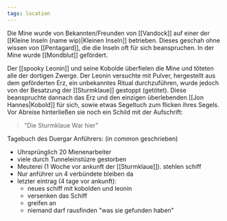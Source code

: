 ```yaml
---
tags: location
---
```


Die Mine wurde von Bekannten/Freunden von [[Vandock]] auf einer der [[Kleine Inseln (name wip)|Kleinen Inseln]] betrieben. Dieses geschah ohne wissen von [[Pentagard]], die die Inseln oft für sich beanspruchen. In der Mine wurde [[Mondblut]] gefördert.

Der [[spooky Leonin]] und seine Kobolde überfielen die Mine und töteten alle der dortigen Zwerge. Der Leonin versuchte mit Pulver, hergestellt aus dem geförderten Erz, ein unbekanntes Ritual durchzuführen, wurde jedoch von der Besatzung der [[Sturmklaue]] gestoppt (getötet).
Diese beanspruchte dannach das Erz und den einzigen überlebenden [[Jon Hannes|Kobold]] für sich, sowie etwas Segeltuch zum flicken ihres Segels.
Vor Abreise hinterließen sie noch ein Schild mit der Aufschrift:
> "Die Sturmklaue War hier"

Tagebuch des Duergar Anführers: (in common geschrieben)
- Uhrsprünglich 20 Mienenarbeiter
- viele durch Tunneleinstüzre gestorben
- Meuterei (1 Woche vor ankunft der [[Sturmklaue]]). stehlen schiff
- Nur anführer un 4 verbündete bleiben da
- letzter eintrag (4 tage vor ankunft):
	- neues schiff mit kobolden und leonin
	- versenken das Schiff
	- greifen an
	- niemand darf rausfinden "was sie gefunden haben"